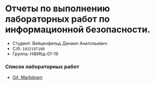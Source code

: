 # Отчеты по выполнению лабораторных работ по информационной безопасности.
- Студент: Вейценфельд Даниил Анатольевич
- С/б: `1032197188`
- Группа: НФИбд-01-19

### Список лабораторных работ

- [Git, Markdown](https://github.com/ZONT3/study_2022_isec/tree/master/labs/lab1)
